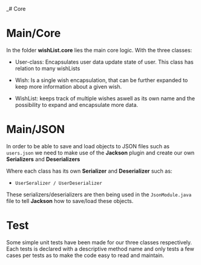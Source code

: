 _# Core

# Main/Core
In the folder **wishList.core** lies the main core logic. With the three classes:

- User-class: Encapsulates user data update state of user. This class has relation to many wishLists


- Wish: Is a single wish encapsulation, that can be further expanded to keep more information about a given wish.


- WishList: keeps track of multiple wishes aswell as its own name and the possibility to expand and encapsulate more data.

# Main/JSON

In order to be able to save and load objects to JSON files such as `users.json` we need to make use of the **Jackson** 
plugin and create our own **Serializers** and **Deserializers**

Where each class has its own **Serializer** and **Deserializer** such as:

- `UserSeralizer / UserDeserializer`

These serializers/deserializers are then being used in the `JsonModule.java` file to tell **Jackson** how to save/load these objects.

# Test

Some simple unit tests have been made for our three classes respectively. Each tests is declared with a descriptive method name and only tests a few cases per tests as to make the code easy to read and maintain.